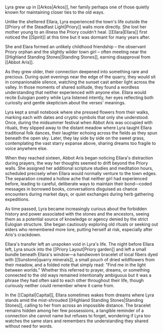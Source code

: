 Lyra grew up in [[Arkos|Arkos]], her family perhaps one of those quietly known for maintaining closer ties to the old ways.

Unlike the sheltered Ellara, Lyra experienced the town's life outside the [[Priory of the Steadfast Light|Priory]] walls more directly. She lost her mother young to an illness the Priory couldn't heal. [[Ellara|Ellara]] first noticed the [[Spirit]] at this time but it was dormant for many years after.

She and Elara formed an unlikely childhood friendship – the observant Priory orphan and the slightly wilder town girl – often meeting near the [[Highland Standing Stones|Standing Stones]], earning disapproval from [[Abbot Aris]]. 

As they grew older, their connection deepened into something rare and precious. During quiet evenings near the edge of the quarry, they would sit in companionable silence, watching the sunset cast amber light across the valley. In those moments of shared solitude, they found a wordless understanding that neither experienced with anyone else. Ellara would recite Eulogian poetry while Lyra listened intently, her eyes reflecting both curiosity and gentle skepticism about the verses' meanings.

Lyra kept a small notebook where she pressed flowers from their walks, marking each with dates and cryptic symbols that only she understood. Once, during the midsummer festival when Abbot Aris was occupied with rituals, they slipped away to the distant meadow where Lyra taught Ellara traditional folk dances, their laughter echoing across the fields as they spun beneath the open sky. Later, they lay side by side on the sweet grass, contemplating the vast starry expanse above, sharing dreams too fragile to voice anywhere else.

When they reached sixteen, Abbot Aris began noticing Ellara's distraction during prayers, the way her thoughts seemed to drift beyond the Priory walls. She assigned her additional scripture studies and meditation hours, scheduled precisely when Ellara would normally venture to the town edges. The separation created a hollow ache that neither girl had experienced before, leading to careful, deliberate ways to maintain their bond—coded messages in borrowed books, conversations disguised as chance encounters during market days, or quiet exchanges during herb gathering expeditions.

As time passed, Lyra became increasingly curious about the forbidden history and power associated with the stones and the ancestors, seeing them as a potential source of knowledge or agency denied by the strict Eulogian structure. She began cautiously exploring old rituals or seeking out elders who remembered more lore, putting herself at risk, especially after Aris's crackdown.

Ellara's transfer left an unspoken void in Lyra's life. The night before Ellara left, Lyra snuck into the [[Priory Layout|Priory garden]] and left a small bundle beneath Ellara's window—a handwoven bracelet of local fibers dyed with [[Sunstone|quarry minerals]], a small pouch of dried wildflowers from their meadow, and a folded note that simply read: "Find me in the light between worlds." Whether this referred to prayer, dreams, or something connected to the old ways remained intentionally ambiguous but it was a phrase they had often said to each other throughout their life, though curiously neither could remember where it came from.

In the [[Capital|Capital]], Ellara sometimes wakes from dreams where Lyra stands amid the mist-shrouded [[Highland Standing Stones|Standing Stones]], calling to her from across an impossible distance. The bracelet remains hidden among her few possessions, a tangible reminder of a connection she cannot name but refuses to forget, wondering if Lyra too watches the same stars and remembers the understanding they shared without need for words.